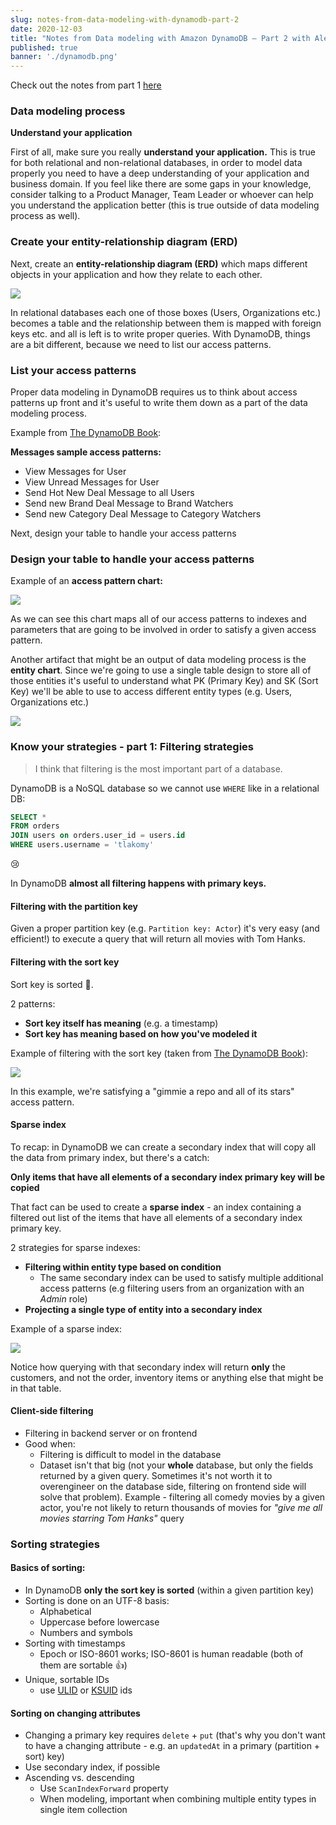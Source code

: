 ```yaml
---
slug: notes-from-data-modeling-with-dynamodb-part-2
date: 2020-12-03
title: "Notes from Data modeling with Amazon DynamoDB – Part 2 with Alex DeBrie"
published: true
banner: './dynamodb.png'
---
```


Check out the notes from part 1 [here](https://tlakomy.com/notes-from-data-modeling-with-dynamodb-part-1)

### Data modeling process

**Understand your application**

First of all, make sure you really **understand your application.** This is true for both relational and non-relational databases, in order to model data properly you need to have a deep understanding of your application and business domain. If you feel like there are some gaps in your knowledge, consider talking to a Product Manager, Team Leader or whoever can help you understand the application better (this is true outside of data modeling process as well).

### Create your entity-relationship diagram (ERD)

Next, create an **entity-relationship diagram (ERD)** which maps different objects in your application and how they relate to each other.

![](data-modeling.png)

In relational databases each one of those boxes (Users, Organizations etc.) becomes a table and the relationship between them is mapped with foreign keys etc. and all is left is to write proper queries. With DynamoDB, things are a bit different, because we need to list our access patterns.

### List your access patterns

Proper data modeling in DynamoDB requires us to think about access patterns up front and it's useful to write them down as a part of the data modeling process.

Example from [The DynamoDB Book](https://www.dynamodbbook.com/):

**Messages sample access patterns:**
- View Messages for User
- View Unread Messages for User
- Send Hot New Deal Message to all Users
- Send new Brand Deal Message to Brand Watchers
- Send new Category Deal Message to Category Watchers

Next, design your table to handle your access patterns

### Design your table to handle your access patterns

Example of an **access pattern chart:**

![](access-patterns.png)

As we can see this chart maps all of our access patterns to indexes and parameters that are going to be involved in order to satisfy a given access pattern.

Another artifact that might be an output of data modeling process is the **entity chart**. Since we're going to use a single table design to store all of those entities it's useful to understand what PK (Primary Key) and SK (Sort Key) we'll be able to use to access different entity types (e.g. Users, Organizations etc.)

![](entity-chart.png)

### Know your strategies - part 1: Filtering strategies

>I think that filtering is the most important part of a database.

DynamoDB is a NoSQL database so we cannot use `WHERE` like in a relational DB:

```sql
SELECT *
FROM orders
JOIN users on orders.user_id = users.id
WHERE users.username = 'tlakomy'
```

😢

In DynamoDB **almost all filtering happens with primary keys.**

#### Filtering with the partition key

Given a proper partition key (e.g. `Partition key: Actor`) it's very easy (and efficient!) to execute a query that will return all movies with Tom Hanks.

#### Filtering with the sort key

Sort key is sorted 🤯.

2 patterns:
- **Sort key itself has meaning** (e.g. a timestamp)
- **Sort key has meaning based on how you've modeled it**

Example of filtering with the sort key (taken from [The DynamoDB Book](https://www.dynamodbbook.com/)):

![](sort-key.png)

In this example, we're satisfying a "gimmie a repo and all of its stars" access pattern.

#### Sparse index

To recap: in DynamoDB we can create a secondary index that will copy all the data from primary index, but there's a catch:

**Only items that have all elements of a secondary index primary key will be copied**

That fact can be used to create a **sparse index** - an index containing a filtered out list of the items that have all elements of a secondary index primary key.

2 strategies for sparse indexes:
- **Filtering within entity type based on condition**
  - The same secondary index can be used to satisfy multiple additional access patterns (e.g filtering users from an organization with an *Admin* role)
- **Projecting a single type of entity into a secondary index**

Example of a sparse index: 

![](sparse-index.png)

Notice how querying with that secondary index will return **only** the customers, and not the order, inventory items or anything else that might be in that table.

#### Client-side filtering

- Filtering in backend server or on frontend
- Good when:
  - Filtering is difficult to model in the database
  - Dataset isn't that big (not your **whole** database, but only the fields returned by a given query. Sometimes it's not worth it to overengineer on the database side, filtering on frontend side will solve that problem). Example - filtering all comedy movies by a given actor, you're not likely to return thousands of movies for *"give me all movies starring Tom Hanks"* query


### Sorting strategies

#### Basics of sorting:

- In DynamoDB **only the sort key is sorted** (within a given partition key)
- Sorting is done on an UTF-8 basis:
  - Alphabetical
  - Uppercase before lowercase
  - Numbers and symbols
- Sorting with timestamps
  - Epoch or ISO-8601 works; ISO-8601 is human readable (both of them are sortable 👍)
- Unique, sortable IDs
  - use [ULID](https://github.com/ulid/spec) or [KSUID](https://github.com/segmentio/ksuid) ids

#### Sorting on changing attributes

- Changing a primary key requires `delete` + `put` (that's why you don't want to have a changing attribute - e.g. an `updatedAt` in a primary (partition + sort) key)
- Use secondary index, if possible
- Ascending vs. descending
  - Use `ScanIndexForward` property
  - When modeling, important when combining multiple entity types in single item collection